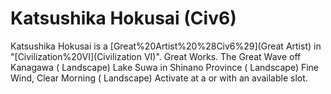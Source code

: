 # Katsushika Hokusai (Civ6)

Katsushika Hokusai is a [Great%20Artist%20%28Civ6%29](Great Artist) in "[Civilization%20VI](Civilization VI)".
Great Works.
The Great Wave off Kanagawa ( Landscape)
Lake Suwa in Shinano Province ( Landscape)
Fine Wind, Clear Morning ( Landscape)
Activate at a or with an available slot.